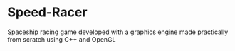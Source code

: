 # Speed-Racer
Spaceship racing game developed with a graphics engine made practically from scratch using C++ and OpenGL
